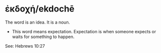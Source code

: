 # ἐκδοχή/ekdochē

The word is an idea. It is a noun.

* This word means expectation. Expectation is when someone expects or waits for something to happen.

See: Hebrews 10:27
